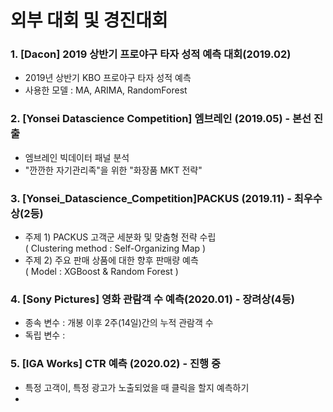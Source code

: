 # 외부 대회 및 경진대회
### 1. [Dacon] 2019 상반기 프로야구 타자 성적 예측 대회(2019.02)
- 2019년 상반기 KBO 프로야구 타자 성적 예측
- 사용한 모델 : MA, ARIMA, RandomForest </br>

### 2. [Yonsei Datascience Competition] 엠브레인 (2019.05) - 본선 진출
- 엠브레인 빅데이터 패널 분석
- "깐깐한 자기관리족"을 위한 "화장품 MKT 전략"

### 3. [Yonsei_Datascience_Competition]PACKUS (2019.11) - 최우수상(2등)
- 주제 1) PACKUS 고객군 세분화 및 맞춤형 전략 수립 </br>
  ( Clustering method : Self-Organizing Map )
- 주제 2) 주요 판매 상품에 대한 향후 판매량 예측 </br>
  ( Model : XGBoost & Random Forest )

### 4. [Sony Pictures] 영화 관람객 수 예측(2020.01) - 장려상(4등)
- 종속 변수 : 개봉 이후 2주(14일)간의 누적 관람객 수
- 독립 변수 : 

### 5. [IGA Works] CTR 예측 (2020.02) - 진행 중
- 특정 고객이, 특정 광고가 노출되었을 때 클릭을 할지 예측하기
- 

